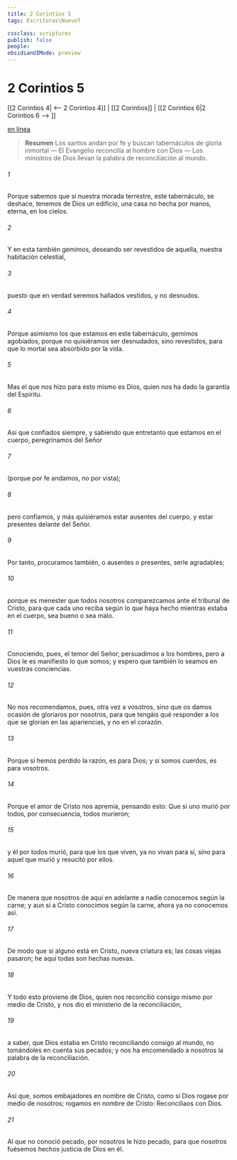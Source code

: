 ```yaml
---
title: 2 Corintios 5
tags: Escrituras\NuevoT

cssclass: scriptures
publish: false
people:
obsidianUIMode: preview
---
```


# 2 Corintios 5
[[2 Corintios 4| <-- 2 Corintios 4]] | [[2 Corintios]] | [[2 Corintios 6|2 Corintios 6 --> ]]

[en línea](https://churchofjesuschrist.org/study/scriptures/nt/2-cor/5?lang=spa)

> __Resumen__
Los santos andan por fe y buscan tabernáculos de gloria inmortal — El Evangelio reconcilia al hombre con Dios — Los ministros de Dios llevan la palabra de reconciliación al mundo.

###### 1 
Porque sabemos que si nuestra morada terrestre, este tabernáculo, se deshace, tenemos de Dios un edificio, una casa no hecha por manos, eterna, en los cielos.

###### 2 
Y en esta también gemimos, deseando ser revestidos de aquella, nuestra habitación celestial,

###### 3 
puesto que en verdad seremos hallados vestidos, y no desnudos.

###### 4 
Porque asimismo los que estamos en este tabernáculo, gemimos agobiados, porque no quisiéramos ser desnudados, sino revestidos, para que lo mortal sea absorbido por la vida.

###### 5 
Mas el que nos hizo para esto mismo es Dios, quien nos ha dado la garantía del Espíritu.

###### 6 
Así que  confiados siempre, y sabiendo que entretanto que estamos en el cuerpo, peregrinamos  del Señor

###### 7 
(porque por fe andamos, no por vista);

###### 8 
pero confiamos, y más quisiéramos estar ausentes del cuerpo, y estar presentes delante del Señor.

###### 9 
Por tanto, procuramos también, o ausentes o presentes, serle agradables;

###### 10 
porque es menester que todos nosotros comparezcamos ante el tribunal de Cristo, para que cada uno reciba según lo que haya hecho mientras estaba en el cuerpo, sea bueno o sea malo.

###### 11 
Conociendo, pues, el temor del Señor, persuadimos a los hombres, pero a Dios le es manifiesto lo que somos; y espero que también lo seamos en vuestras conciencias.

###### 12 
No nos recomendamos, pues, otra vez a vosotros, sino que os damos ocasión de gloriaros por nosotros, para que tengáis qué responder a los que se glorían en las apariencias, y no en el corazón.

###### 13 
Porque si hemos perdido la razón, es para Dios; y si somos cuerdos, es para vosotros.

###### 14 
Porque el amor de Cristo nos apremia, pensando esto: Que si uno murió por todos, por consecuencia, todos murieron;

###### 15 
y él por todos murió, para que los que viven, ya no vivan para sí, sino para aquel que murió y resucitó por ellos.

###### 16 
De manera que nosotros de aquí en adelante a nadie conocemos según la carne; y aun si a Cristo conocimos según la carne, ahora ya no  conocemos así.

###### 17 
De modo que si alguno está en Cristo, nueva criatura es; las cosas viejas pasaron; he aquí todas son hechas nuevas.

###### 18 
Y todo esto proviene de Dios, quien nos reconcilió consigo mismo por medio de Cristo, y nos dio el ministerio de la reconciliación,

###### 19 
a saber, que Dios estaba en Cristo reconciliando consigo al mundo, no tomándoles en cuenta sus pecados; y nos ha encomendado a nosotros la palabra de la reconciliación.

###### 20 
Así que, somos embajadores en nombre de Cristo, como si Dios rogase por medio de nosotros;  rogamos en nombre de Cristo: Reconciliaos con Dios.

###### 21 
Al que no conoció pecado, por nosotros le hizo pecado, para que nosotros fuésemos hechos justicia de Dios en él.

